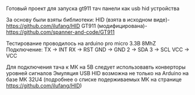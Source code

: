 
Готовый проект для запуска gt911 тач панели как usb hid устройства

За основу были взяты библиотеки:
HID (взята в исходном виде)- https://github.com/ilufang/HID
GT911 (модифицирована)- https://github.com/spanner-and-code/GT911

Тестирование проводилось на arduino pro micro 3.3В 8MhZ
Подключение:
TX  -> INT
RX  -> RST
GND -> GND
2   -> SDA
3   -> SCL
VCC -> VCC

Для подключения тача к МК на 5В следует использовавть конверторы уровней сигналов
Эмуляция USB HID возможна не только на Arduino на базе МК 32U4 (подробнее о списке подерживаемых МК на странице https://github.com/ilufang/HID) 
